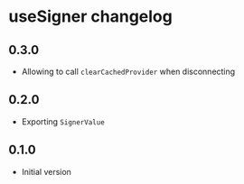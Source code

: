 # useSigner changelog

## 0.3.0

- Allowing to call `clearCachedProvider` when disconnecting

## 0.2.0

- Exporting `SignerValue`

## 0.1.0

- Initial version
